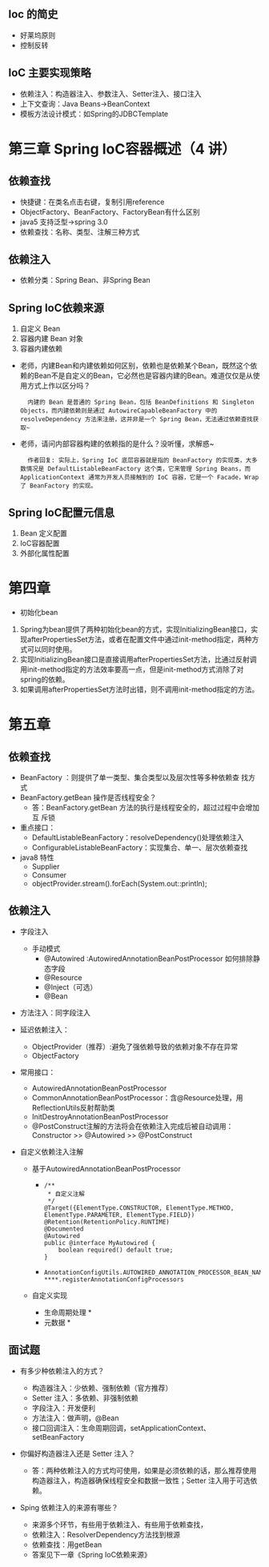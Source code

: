 ## Ioc 的简史
* 好莱坞原则
* 控制反转

## IoC 主要实现策略
* 依赖注入：构造器注入、参数注入、Setter注入、接口注入
* 上下文查询：Java Beans->BeanContext
* 模板方法设计模式：如Spring的JDBCTemplate

# 第三章 Spring IoC容器概述（4 讲）
## 依赖查找
* 快捷键：在类名点击右键，复制引用reference
* ObjectFactory、BeanFactory、FactoryBean有什么区别
* java5 支持泛型->spring 3.0
* 依赖查找：名称、类型、注解三种方式

## 依赖注入
* 依赖分类：Spring Bean、非Spring Bean
## Spring IoC依赖来源
1. 自定义 Bean
2. 容器内建 Bean 对象
3. 容器内建依赖

* 老师，内建Bean和内建依赖如何区别，依赖也是依赖某个Bean，既然这个依赖的Bean不是自定义的Bean，它必然也是容器内建的Bean。难道仅仅是从使用方式上作以区分吗？

        内建的 Bean 是普通的 Spring Bean，包括 BeanDefinitions 和 Singleton Objects，而内建依赖则是通过 AutowireCapableBeanFactory 中的 resolveDependency 方法来注册，这并非是一个 Spring Bean，无法通过依赖查找获取~
    
* 老师，请问内部容器构建的依赖指的是什么？没听懂，求解惑~
        
  
        作者回复: 实际上，Spring IoC 底层容器就是指的 BeanFactory 的实现类，大多数情况是 DefaultListableBeanFactory 这个类，它来管理 Spring Beans，而 ApplicationContext 通常为开发人员接触到的 IoC 容器，它是一个 Facade，Wrap 了 BeanFactory 的实现。

## Spring IoC配置元信息
1. Bean 定义配置
2. IoC容器配置
3. 外部化属性配置
        
   

# 第四章

* 初始化bean

1. Spring为bean提供了两种初始化bean的方式，实现InitializingBean接口，实现afterPropertiesSet方法，或者在配置文件中通过init-method指定，两种方式可以同时使用。
2. 实现InitializingBean接口是直接调用afterPropertiesSet方法，比通过反射调用init-method指定的方法效率要高一点，但是init-method方式消除了对spring的依赖。
3. 如果调用afterPropertiesSet方法时出错，则不调用init-method指定的方法。

# 第五章

## 依赖查找

* BeanFactory ：则提供了单一类型、集合类型以及层次性等多种依赖查 找方式
* BeanFactory.getBean 操作是否线程安全？
  * 答：BeanFactory.getBean 方法的执行是线程安全的，超过过程中会增加互 斥锁
* 重点接口：
  * DefaultListableBeanFactory：resolveDependency()处理依赖注入
  * ConfigurableListableBeanFactory：实现集合、单一、层次依赖查找
* java8 特性
  * Supplier
  * Consumer
  * objectProvider.stream().forEach(System.out::println);

## 依赖注入

* 字段注入
  * 手动模式
    * @Autowired   :AutowiredAnnotationBeanPostProcessor 如何排除静态字段
    *  @Resource
    * @Inject（可选）
    * @Bean
* 方法注入：同字段注入
* 延迟依赖注入：
  * ObjectProvider（推荐）:避免了强依赖导致的依赖对象不存在异常
  * ObjectFactory
* 常用接口：
  * AutowiredAnnotationBeanPostProcessor 
  * CommonAnnotationBeanPostProcessor：含@Resource处理，用ReflectionUtils反射帮助类
  * InitDestroyAnnotationBeanPostProcessor
  * @PostConstruct注解的方法将会在依赖注入完成后被自动调用：Constructor >> @Autowired >> @PostConstruct

* 自定义依赖注入注解

  * 基于AutowiredAnnotationBeanPostProcessor 

    * ```
      /**
       * 自定义注解
       */
      @Target({ElementType.CONSTRUCTOR, ElementType.METHOD, ElementType.PARAMETER, ElementType.FIELD})
      @Retention(RetentionPolicy.RUNTIME)
      @Documented
      @Autowired
      public @interface MyAutowired {
          boolean required() default true;
      }
      ```

    * ```
      AnnotationConfigUtils.AUTOWIRED_ANNOTATION_PROCESSOR_BEAN_NAME
      ****.registerAnnotationConfigProcessors
      ```

  * 自定义实现

    * 生命周期处理
      * 
    * 元数据
      * 

## 面试题

* 有多少种依赖注入的方式？
  * 构造器注入：少依赖、强制依赖（官方推荐）
  * Setter 注入：多依赖、非强制依赖
  * 字段注入：开发便利
  * 方法注入：做声明，@Bean
  * 接口回调注入：生命周期回调，setApplicationContext、setBeanFactory

* 你偏好构造器注入还是 Setter 注入？
  * 答：两种依赖注入的方式均可使用，如果是必须依赖的话，那么推荐使用构造器注入，构造器确保线程安全和数据一致性；Setter 注入用于可选依赖。
* Sping 依赖注入的来源有哪些？
  * 来源多个环节，有些用于依赖注入、有些用于依赖查找，
  * 依赖注入：ResolverDependency方法找到根源
  * 依赖查找：用getBean
  * 答案见下一章《Spring IoC依赖来源》